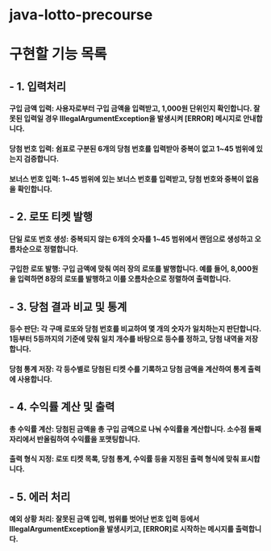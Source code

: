 # java-lotto-precourse

# 구현할 기능 목록

## - **1. 입력처리**

#### 구입 금액 입력: 사용자로부터 구입 금액을 입력받고, 1,000원 단위인지 확인합니다. 잘못된 입력일 경우 IllegalArgumentException을 발생시켜 [ERROR] 메시지로 안내합니다.
#### 당첨 번호 입력: 쉼표로 구분된 6개의 당첨 번호를 입력받아 중복이 없고 1~45 범위에 있는지 검증합니다.
#### 보너스 번호 입력: 1~45 범위에 있는 보너스 번호를 입력받고, 당첨 번호와 중복이 없음을 확인합니다.

## - **2.  로또 티켓 발행**

#### 단일 로또 번호 생성: 중복되지 않는 6개의 숫자를 1~45 범위에서 랜덤으로 생성하고 오름차순으로 정렬합니다.
#### 구입한 로또 발행: 구입 금액에 맞춰 여러 장의 로또를 발행합니다. 예를 들어, 8,000원을 입력하면 8장의 로또를 발행하고 이를 오름차순으로 정렬하여 출력합니다.

## - **3.  당첨 결과 비교 및 통계**

#### 등수 판단: 각 구매 로또와 당첨 번호를 비교하여 몇 개의 숫자가 일치하는지 판단합니다. 1등부터 5등까지의 기준에 맞춰 일치 개수를 바탕으로 등수를 정하고, 당첨 내역을 저장합니다.
#### 당첨 통계 저장: 각 등수별로 당첨된 티켓 수를 기록하고 당첨 금액을 계산하여 통계 출력에 사용합니다.

## - **4. 수익률 계산 및 출력**

#### 총 수익률 계산: 당첨된 금액을 총 구입 금액으로 나눠 수익률을 계산합니다. 소수점 둘째 자리에서 반올림하여 수익률을 포맷팅합니다.
#### 출력 형식 지정: 로또 티켓 목록, 당첨 통계, 수익률 등을 지정된 출력 형식에 맞춰 표시합니다.

## - **5. 에러 처리**

#### 예외 상황 처리: 잘못된 금액 입력, 범위를 벗어난 번호 입력 등에서 IllegalArgumentException을 발생시키고, [ERROR]로 시작하는 메시지를 출력합니다.

